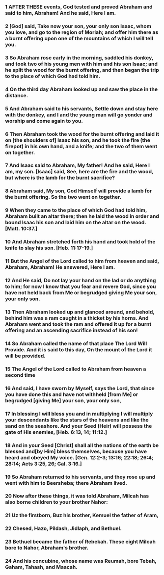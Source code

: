 ### 1 AFTER THESE events, God tested and proved Abraham and said to him, Abraham! And he said, Here I am.

### 2 [God] said, Take now your son, your only son Isaac, whom you love, and go to the region of Moriah; and offer him there as a burnt offering upon one of the mountains of which I will tell you.

### 3 So Abraham rose early in the morning, saddled his donkey, and took two of his young men with him and his son Isaac; and he split the wood for the burnt offering, and then began the trip to the place of which God had told him.

### 4 On the third day Abraham looked up and saw the place in the distance.

### 5 And Abraham said to his servants, Settle down and stay here with the donkey, and I and the young man will go yonder and worship and come again to you.

### 6 Then Abraham took the wood for the burnt offering and laid it on [the shoulders of] Isaac his son, and he took the fire (the firepot) in his own hand, and a knife; and the two of them went on together.

### 7 And Isaac said to Abraham, My father! And he said, Here I am, my son. [Isaac] said, See, here are the fire and the wood, but where is the lamb for the burnt sacrifice?

### 8 Abraham said, My son, God Himself will provide a lamb for the burnt offering. So the two went on together.

### 9 When they came to the place of which God had told him, Abraham built an altar there; then he laid the wood in order and bound Isaac his son and laid him on the altar on the wood. [Matt. 10:37.]

### 10 And Abraham stretched forth his hand and took hold of the knife to slay his son. [Heb. 11:17-19.]

### 11 But the Angel of the Lord called to him from heaven and said, Abraham, Abraham! He answered, Here I am.

### 12 And He said, Do not lay your hand on the lad or do anything to him; for now I know that you fear and revere God, since you have not held back from Me or begrudged giving Me your son, your only son.

### 13 Then Abraham looked up and glanced around, and behold, behind him was a ram caught in a thicket by his horns. And Abraham went and took the ram and offered it up for a burnt offering and an ascending sacrifice instead of his son!

### 14 So Abraham called the name of that place The Lord Will Provide. And it is said to this day, On the mount of the Lord it will be provided.

### 15 The Angel of the Lord called to Abraham from heaven a second time

### 16 And said, I have sworn by Myself, says the Lord, that since you have done this and have not withheld [from Me] or begrudged [giving Me] your son, your only son,

### 17 In blessing I will bless you and in multiplying I will multiply your descendants like the stars of the heavens and like the sand on the seashore. And your Seed (Heir) will possess the gate of His enemies, [Heb. 6:13, 14; 11:12.]

### 18 And in your Seed [Christ] shall all the nations of the earth be blessed and[by Him] bless themselves, because you have heard and obeyed My voice. [Gen. 12:2-3; 13:16; 22:18; 26:4; 28:14; Acts 3:25, 26; Gal. 3:16.]

### 19 So Abraham returned to his servants, and they rose up and went with him to Beersheba; there Abraham lived.

### 20 Now after these things, it was told Abraham, Milcah has also borne children to your brother Nahor:

### 21 Uz the firstborn, Buz his brother, Kemuel the father of Aram,

### 22 Chesed, Hazo, Pildash, Jidlaph, and Bethuel.

### 23 Bethuel became the father of Rebekah. These eight Milcah bore to Nahor, Abraham's brother.

### 24 And his concubine, whose name was Reumah, bore Tebah, Gaham, Tahash, and Maacah.